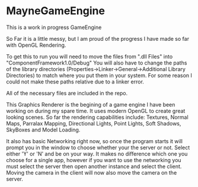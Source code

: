 # MayneGameEngine
This is a work in progress GameEngine 

So Far it is a little messy, but I am proud of the progress I have made so far with OpenGL Rendering.

To get this to run you will need to move the files from ".dll Files" into "ComponentFramework1.0/Debug"
You will also have to change the paths of the library directories (Properties->Linker->General->Additional Library Directories)
to match where you put them in your system. For some reason I could not make these paths relative due to a linker error.

All of the necessary files are included in the repo.


This Graphics Renderer is the begining of a game engine I have been working on during my spare time. It uses modern OpenGL
to create great looking scenes. So far the rendering capabilities include: Textures, Normal Maps, Parralax Mapping, Directional Lights,
Point Lights, Soft Shadows, SkyBoxes and Model Loading.

It also has basic Networking right now, so once the program starts it will prompt you in the window to choose whether your the server
or not. Select either 'Y' or 'N' and be on your way. It makes no difference which one you choose for a single app, however if you want
to use the networking you must select the server then open another instance and select the client. Moving the camera in the client will
now also move the camera on the server.